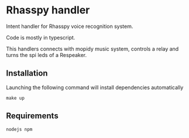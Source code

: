 # Rhasspy handler

Intent handler for Rhasspy voice recognition system.

Code is mostly in typescript.

This handlers connects with mopidy music system, controls a relay and turns the spi leds of a Respeaker.

## Installation

Launching the following command will install dependencies automatically

```
make up
```

## Requirements

`nodejs npm`

